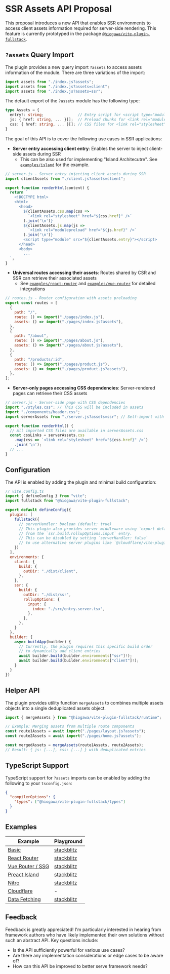 # SSR Assets API Proposal

This proposal introduces a new API that enables SSR environments to access client assets information required for server-side rendering. This feature is currently prototyped in the package [`@hiogawa/vite-plugin-fullstack`](https://github.com/hi-ogawa/vite-plugins/tree/main/packages/fullstack).

## `?assets` Query Import

The plugin provides a new query import `?assets` to access assets information of the module. There are three variations of the import:

```js
import assets from "./index.js?assets";
import assets from "./index.js?assets=client";
import assets from "./index.js?assets=ssr";
```

The default export of the `?assets` module has the following type:

```ts
type Assets = {
  entry?: string;               // Entry script for <script type="module" src=...>
  js: { href: string, ... }[];  // Preload chunks for <link rel="modulepreload" href=... />
  css: { href: string, ... }[]; // CSS files for <link rel="stylesheet" href=... />
}
```

The goal of this API is to cover the following use cases in SSR applications:

- **Server entry accessing client entry**: Enables the server to inject client-side assets during SSR
  - This can be also used for implementing "Island Architecutre". See [`examples/island`](https://github.com/hi-ogawa/vite-plugins/tree/main/packages/fullstack/examples/island) for the example.

```js
// server.js - Server entry injecting client assets during SSR
import clientAssets from "./client.js?assets=client";

export function renderHtml(content) {
  return `
    <!DOCTYPE html>
    <html>
      <head>
        ${clientAssets.css.map(css => 
          `<link rel="stylesheet" href="${css.href}" />`
        ).join('\n')}
        ${clientAssets.js.map(js => 
          `<link rel="modulepreload" href="${js.href}" />`
        ).join('\n')}
        <script type="module" src="${clientAssets.entry}"></script>
      </head>
      <body>
        ...
  `;
}
```

- **Universal routes accessing their assets**: Routes shared by CSR and SSR can retrieve their associated assets
  - See [`examples/react-router`](https://github.com/hi-ogawa/vite-plugins/tree/main/packages/fullstack/examples/react-router) and [`examples/vue-router`](https://github.com/hi-ogawa/vite-plugins/tree/main/packages/fullstack/examples/vue-router) for detailed integrations

```js
// routes.js - Router configuration with assets preloading
export const routes = [
  {
    path: "/",
    route: () => import("./pages/index.js"),
    assets: () => import("./pages/index.js?assets"),
  },
  {
    path: "/about",
    route: () => import("./pages/about.js"),
    assets: () => import("./pages/about.js?assets"),
  },
  {
    path: "/products/:id",
    route: () => import("./pages/product.js"),
    assets: () => import("./pages/product.js?assets"),
  },
];
```

- **Server-only pages accessing CSS dependencies**: Server-rendered pages can retrieve their CSS assets

```js
// server.js - Server-side page with CSS dependencies
import "./styles.css"; // This CSS will be included in assets
import "./components/header.css";
import serverAssets from "./server.js?assets=ssr"; // Self-import with query

export function renderHtml() {
  // All imported CSS files are available in serverAssets.css
  const cssLinks = serverAssets.css
    .map(css => `<link rel="stylesheet" href="${css.href}" />`)
    .join('\n');
  // ...
}
```

## Configuration

The API is enabled by adding the plugin and minimal build configuration:

```js
// vite.config.ts
import { defineConfig } from "vite";
import fullstack from "@hiogawa/vite-plugin-fullstack";

export default defineConfig({
  plugins: [
    fullstack({
      // serverHandler: boolean (default: true)
      // This plugin also provides server middleware using `export default { fetch }`
      // from the `ssr.build.rollupOptions.input` entry.
      // This can be disabled by setting `serverHandler: false`
      // to use alternative server plugins like `@cloudflare/vite-plugin`, `nitro/vite`, etc.
    })
  ],
  environments: {
    client: {
      build: {
        outDir: "./dist/client",
      },
    },
    ssr: {
      build: {
        outDir: "./dist/ssr",
        rollupOptions: {
          input: {
            index: "./src/entry.server.tsx",
          },
        },
      },
    }
  },
  builder: {
    async buildApp(builder) {
      // Currently, the plugin requires this specific build order
      // to dynamically add client entries
      await builder.build(builder.environments["ssr"]!);
      await builder.build(builder.environments["client"]!);
    }
  }
})
```

## Helper API

The plugin provides utility function `mergeAssets` to combines multiple assets objects into a single deduplicated assets object.

```js
import { mergeAssets } from "@hiogawa/vite-plugin-fullstack/runtime";

// Example: Merging assets from multiple route components
const route1Assets = await import("./pages/layout.js?assets");
const route2Assets = await import("./pages/home.js?assets");

const mergedAssets = mergeAssets(route1Assets, route2Assets);
// Result: { js: [...], css: [...] } with deduplicated entries
```


## TypeScript Support

TypeScript support for `?assets` imports can be enabled by adding the following to your `tsconfig.json`:

```json
{
  "compilerOptions": {
    "types": ["@hiogawa/vite-plugin-fullstack/types"]
  }
}
```

## Examples

| Example | Playground |
| --- | --- |
| [Basic](https://github.com/hi-ogawa/vite-plugins/tree/main/packages/fullstack/examples/basic/) | [stackblitz](https://stackblitz.com/github/hi-ogawa/vite-plugins/tree/main/packages/fullstack/examples/basic) |
| [React Router](https://github.com/hi-ogawa/vite-plugins/tree/main/packages/fullstack/examples/react-router/) | [stackblitz](https://stackblitz.com/github/hi-ogawa/vite-plugins/tree/main/packages/fullstack/examples/react-router) |
| [Vue Router / SSG](https://github.com/hi-ogawa/vite-plugins/tree/main/packages/fullstack/examples/vue-router/) | [stackblitz](https://stackblitz.com/github/hi-ogawa/vite-plugins/tree/main/packages/fullstack/examples/vue-router) |
| [Preact Island](https://github.com/hi-ogawa/vite-plugins/tree/main/packages/fullstack/examples/island/) | [stackblitz](https://stackblitz.com/github/hi-ogawa/vite-plugins/tree/main/packages/fullstack/examples/island) |
| [Nitro](https://github.com/hi-ogawa/nitro-vite-examples/tree/10-02-feat_add_vue-router-ssr_example/examples/vue-router-ssr) | [stackblitz](https://stackblitz.com/github/hi-ogawa/nitro-vite-examples/tree/10-02-feat_add_vue-router-ssr_example/examples/vue-router-ssr) |
| [Cloudflare](https://github.com/hi-ogawa/vite-plugins/tree/main/packages/fullstack/examples/cloudflare/) | - |
| [Data Fetching](https://github.com/hi-ogawa/vite-plugins/tree/main/packages/fullstack/examples/data-fetching/) | [stackblitz](https://stackblitz.com/github/hi-ogawa/vite-plugins/tree/main/packages/fullstack/examples/data-fetching) |


## Feedback

Feedback is greatly appreciated! I'm particularly interested in hearing from framework authors who have likely implemented their own solutions without such an abstract API. Key questions include:

- Is the API sufficiently powerful for various use cases?
- Are there any implementation considerations or edge cases to be aware of?
- How can this API be improved to better serve framework needs?
